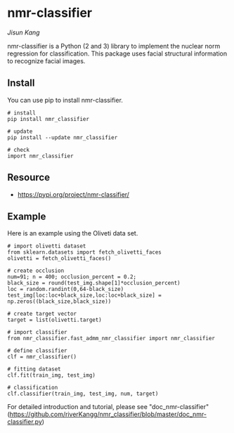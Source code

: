 # nmr-classifier

*Jisun Kang*

nmr-classifier is a Python (2 and 3) library to implement the nuclear norm regression for classification.
This package uses facial structural information to recognize facial images.

## Install
You can use pip to install nmr-classifier.
```{Python}
# install
pip install nmr_classifier

# update
pip install --update nmr_classifier

# check
import nmr_classifier
```

## Resource
- https://pypi.org/project/nmr-classifier/

## Example
Here is an example using the Oliveti data set.
```{Python}
# import olivetti dataset
from sklearn.datasets import fetch_olivetti_faces
olivetti = fetch_olivetti_faces()

# create occlusion
num=91; n = 400; occlusion_percent = 0.2; 
black_size = round(test_img.shape[1]*occlusion_percent)
loc = random.randint(0,64-black_size)
test_img[loc:loc+black_size,loc:loc+black_size] = np.zeros((black_size,black_size))

# create target vector
target = list(olivetti.target)

# import classifier
from nmr_classifier.fast_admm_nmr_classifier import nmr_classifier

# define classifier
clf = nmr_classifier()

# fitting dataset
clf.fit(train_img, test_img)

# classification
clf.classifier(train_img, test_img, num, target)
```
For detailed introduction and tutorial, please see "doc_nmr-classifier"
(https://github.com/riverKangg/nmr_classifier/blob/master/doc_nmr-classifier.py)
